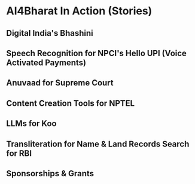 # AI4Bharat In Action (Stories)
## Digital India's Bhashini
## Speech Recognition for NPCI's Hello UPI (Voice Activated Payments)
## Anuvaad for Supreme Court
## Content Creation Tools for NPTEL
## LLMs for Koo
## Transliteration for Name & Land Records Search for RBI
## Sponsorships & Grants
